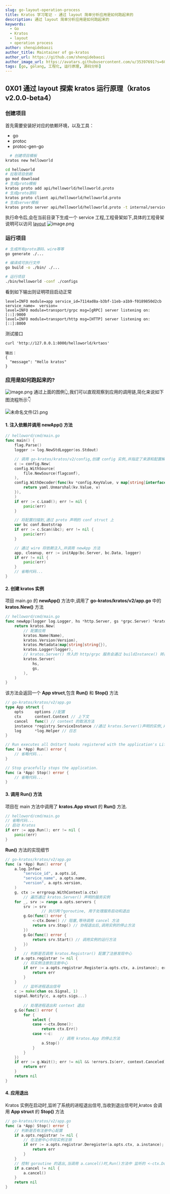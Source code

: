 ```yaml
---
slug: go-layout-operation-process
title: Kratos 学习笔记 - 通过 layout 简单分析应用是如何跑起来的
description: 通过 layout 简单分析应用是如何跑起来的
keywords:
  - Go 
  - Kratos
  - layout
  - operation process
author: shenqidebaozi
author_title: Maintainer of go-kratos
author_url: https://github.com/shenqidebaozi
author_image_url: https://avatars.githubusercontent.com/u/35397691?s=60&v=4
tags: [go, golang, 工程化, 运行原理, 源码分析]
---
```


## 0X01 通过 layout 探索 kratos 运行原理（kratos v2.0.0-beta4）
### 创建项目
首先需要安装好对应的依赖环境，以及工具：
- go
- protoc
- protoc-gen-go

```bash
  # 创建项目模板
kratos new helloworld

cd helloworld
# 拉取项目依赖
go mod download
# 生成proto模板
kratos proto add api/helloworld/helloworld.proto
# 生成proto源码
kratos proto client api/helloworld/helloworld.proto
# 生成server模板
kratos proto server api/helloworld/helloworld.proto -t internal/service
```

执行命令后,会在当前目录下生成一个 service 工程,工程骨架如下,具体的工程骨架说明可以访问 [layout](https://go-kratos.dev/docs/intro/layout)
![image.png](https://p6-juejin.byteimg.com/tos-cn-i-k3u1fbpfcp/2919854308c04803bef327b4f67f31f8~tplv-k3u1fbpfcp-watermark.image)

### 运行项目

```bash
# 生成所有proto源码、wire等等
go generate ./...

# 编译成可执行文件
go build -o ./bin/ ./...

# 运行项目
./bin/helloworld -conf ./configs
```
看到如下输出则证明项目启动正常

```shell
level=INFO module=app service_id=7114ad8a-b3bf-11eb-a1b9-f0189850d2cb service_name=  version=
level=INFO module=transport/grpc msg=[gRPC] server listening on: [::]:9000
level=INFO module=transport/http msg=[HTTP] server listening on: [::]:8000 
```

测试接口


```shell
curl 'http://127.0.0.1:8000/helloworld/krtaos'

输出：
{
  "message": "Hello kratos"
}
```

### 应用是如何跑起来的?

![image.png](https://p3-juejin.byteimg.com/tos-cn-i-k3u1fbpfcp/9f714f793562459ea2a136aa4399494d~tplv-k3u1fbpfcp-watermark.image)
通过上面的图例👆,我们可以直观观察到应用的调用链,简化来说如下图流程所示👇

![未命名文件(2).png](https://p6-juejin.byteimg.com/tos-cn-i-k3u1fbpfcp/87d64f1a4f0e41afbb49bed6e003999c~tplv-k3u1fbpfcp-watermark.image)
#### 1. 注入依赖并调用 newApp() 方法

```go
// helloword/cmd/main.go
func main() {
	flag.Parse()
	logger := log.NewStdLogger(os.Stdout)

	// 调用 go-kratos/kratos/v2/config,创建 config 实例,并指定了来源和配置解析方法
	c := config.New(
	config.WithSource(
		file.NewSource(flagconf),
	),
	config.WithDecoder(func(kv *config.KeyValue, v map[string]interface{}) error {
		return yaml.Unmarshal(kv.Value, v)
	}),
	)
	if err := c.Load(); err != nil {
		panic(err)
	}

	// 将配置扫描到,通过 proto 声明的 conf struct 上
	var bc conf.Bootstrap
	if err := c.Scan(&bc); err != nil {
		panic(err)
	}

	// 通过 wire 将依赖注入,并调用 newApp 方法
	app, cleanup, err := initApp(bc.Server, bc.Data, logger)
	if err != nil {
		panic(err)
	}
	// 省略代码...
}
```
#### 2. 创建 kratos 实例
项目 main.go 的 **newApp()** 方法中,调用了 **go-kratos/kratos/v2/app.go** 中的 **kratos.New()** 方法
```go
// helloword/cmd/main.go
func newApp(logger log.Logger, hs *http.Server, gs *grpc.Server) *kratos.App {
	return kratos.New(
		// 配置应用   
		kratos.Name(Name),
		kratos.Version(Version),
		kratos.Metadata(map[string]string{}),
		kratos.Logger(logger),
		// kratos.Server() 传入的 http/grpc 服务会通过 buildInstance() 转换成registry.ServiceInstance struct*
		kratos.Server(
			hs,
			gs,
		),
	)
}
```
该方法会返回一个 **App struct**,包含 **Run()** 和 **Stop()** 方法
```go
// go-kratos/kratos/v2/app.go
type App struct {
	opts     options //配置
	ctx      context.Context // 上下文
	cancel   func() // context 的取消方法
	instance *registry.ServiceInstance //通过 kratos.Server()声明的实例,并通过 buildInstance() 转换后的 *registry.ServiceInstance struct
	log      *log.Helper // 日志
}

// Run executes all OnStart hooks registered with the application's Lifecycle.
func (a *App) Run() error {
	// 省略代码...
}

// Stop gracefully stops the application.
func (a *App) Stop() error {
	// 省略代码...
}
```

#### 3. 调用 Run() 方法
项目在 main 方法中调用了 **kratos.App struct** 的 **Run()** 方法.

```go
// helloword/cmd/main.go
// 省略代码...
// 启动 Kratos
if err := app.Run(); err != nil {
	panic(err)
}
```

**Run()** 方法的实现细节
```go
// go-kratos/kratos/v2/app.go
func (a *App) Run() error {
	a.log.Infow(
		"service_id", a.opts.id,
		"service_name", a.opts.name,
		"version", a.opts.version,
	)
	g, ctx := errgroup.WithContext(a.ctx)
        // 遍历通过 kratos.Server() 声明的服务实例
	for _, srv := range a.opts.servers {
		srv := srv
                // 执行两个goroutine, 用于处理服务启动和退出
		g.Go(func() error {
			<-ctx.Done() // 阻塞,等待调用 cancel 方法
			return srv.Stop() // 协程退出后,调用实例的停止方法
		})
		g.Go(func() error {
			return srv.Start() // 调用实例的运行方法
		})
	}
        // 判断是否调用 kratos.Registrar() 配置了注册发现中心
	if a.opts.registrar != nil {
		// 将实例注册到注册中心
		if err := a.opts.registrar.Register(a.opts.ctx, a.instance); err != nil 
			return err
		}
	}
        // 监听进程退出信号
	c := make(chan os.Signal, 1)
	signal.Notify(c, a.opts.sigs...)
        
        // 处理进程退出和 context 退出
	g.Go(func() error {
		for {
			select {
			case <-ctx.Done():
				return ctx.Err()
			case <-c:
                        // 调用 kratos.App 的停止方法
				a.Stop()
			}
		}
	})
	if err := g.Wait(); err != nil && !errors.Is(err, context.Canceled) {
		return err
	}
	return nil
}
```

#### 4. 应用退出
Kratos 实例在启动时,监听了系统的进程退出信号,当收到退出信号时,kratos 会调用 **App struct** 的 **Stop()** 方法

```go
// go-kratos/kratos/v2/app.go
func (a *App) Stop() error {
	// 判断是否有注册中心配置
	if a.opts.registrar != nil {
		// 在注册中心中将实例注销
		if err := a.opts.registrar.Deregister(a.opts.ctx, a.instance); err != nil {
			return err
		}
	}
	// 控制 goroutine 的退出,当调用 a.cancel()时,Run()方法中 监听的 <-ctx.Done() 收到消息后,没有阻塞后,方法会调用 server 的 Stop()方法,停止服务
	if a.cancel != nil {
		a.cancel()
	}
	return nil
}
```
